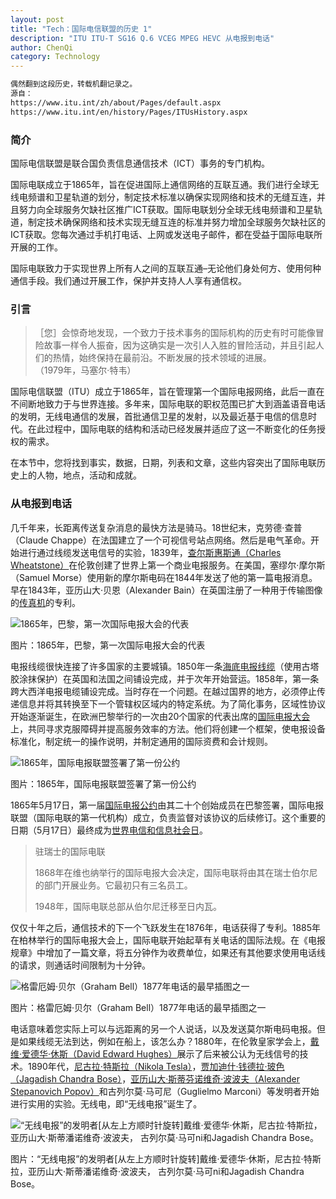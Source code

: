 ```yaml
---
layout: post
title: "Tech：国际电信联盟的历史 1"
description: "ITU ITU-T SG16 Q.6 VCEG MPEG HEVC 从电报到电话"
author: ChenQi
category: Technology
---
```


```txt
偶然翻到这段历史，转载机翻记录之。
源自：
https://www.itu.int/zh/about/Pages/default.aspx
https://www.itu.int/en/history/Pages/ITUsHistory.aspx
```

### 简介

国际电信联盟是联合国负责信息通信技术（ICT）事务的专门机构。

国际电联成立于1865年，旨在促进国际上通信网络的互联互通。我们进行全球无线电频谱和卫星轨道的划分，制定技术标准以确保实现网络和技术的无缝互连，并且努力向全球服务欠缺社区推广ICT获取。国际电联划分全球无线电频谱和卫星轨道，制定技术确保网络和技术实现无缝互连的标准并努力增加全球服务欠缺社区的ICT获取。您每次通过手机打电话、上网或发送电子邮件，都在受益于国际电联所开展的工作。

国际电联致力于实现世界上所有人之间的互联互通–无论他们身处何方、使用何种通信手段。我们通过开展工作，保护并支持人人享有通信权。

### 引言

>［您］会惊奇地发现，一个致力于技术事务的国际机构的历史有时可能像冒险故事一样令人振奋，因为这确实是一次引人入胜的冒险活动，并且引起人们的热情，始终保持在最前沿。不断发展的技术领域的进展。  
（1979年，马塞尔·特韦）

国际电信联盟（ITU）成立于1865年，旨在管理第一个国际电报网络，此后一直在不间断地致力于与世界连接。多年来，国际电联的职权范围已扩大到涵盖语音电话的发明，无线电通信的发展，首批通信卫星的发射，以及最近基于电信的信息时代。在此过程中，国际电联的结构和活动已经发展并适应了这一不断变化的任务授权的需求。

在本节中，您将找到事实，数据，日期，列表和文章，这些内容突出了国际电联历史上的人物，地点，活动和成就。

### 从电报到电话

几千年来，长距离传送复杂消息的最快方法是骑马。18世纪末，克劳德·查普（Claude Chappe）在法国建立了一个可视信号站点网络。然后是电气革命。开始进行通过线缆发送电信号的实验，1839年，[查尔斯惠斯通（Charles Wheatstone）](https://www.itu.int/itunews/manager/display.asp?lang=en&year=2006&issue=09&ipage=pioneers&ext=html)在伦敦创建了世界上第一个商业电报服务。在美国，塞缪尔·摩尔斯（Samuel Morse）使用新的摩尔斯电码在1844年发送了他的第一篇电报消息。早在1843年，亚历山大·贝恩（Alexander Bain）在英国注册了一种用于传输图像的[传真机](https://www.itu.int/itunews/manager/display.asp?lang=en&year=2007&issue=04&ipage=pioneers&ext=html)的专利。

![1865年，巴黎，第一次国际电报大会的代表](https://www.itu.int/en/history/ImagesConferences/1865-781775-no-caption.jpg)

图片：1865年，巴黎，第一次国际电报大会的代表

电报线缆很快连接了许多国家的主要城镇。1850年一条[海底电报线缆](https://www.itu.int/itunews/manager/display.asp?lang=en&year=2006&issue=10&ipage=pioneers&ext=html)（使用古塔胶涂抹保护）在英国和法国之间铺设完成，并于次年开始营运。1858年，第一条跨大西洋电报电缆铺设完成。当时存在一个问题。在越过国界的地方，必须停止传递信息并将其转换至下一个管辖权区域内的特定系统。为了简化事务，区域性协议开始逐渐诞生，在欧洲巴黎举行的一次由20个国家的代表出席的[国际电报大会](http://handle.itu.int/11.1004/020.1000/4.1)上，共同寻求克服障碍并提高服务效率的方法。他们将创建一个框架，使电报设备标准化，制定统一的操作说明，并制定通用的国际资费和会计规则。

![1865年，国际电报联盟签署了第一份公约](https://www.itu.int/en/history/ImagesOverviewOfITUsHistory/1865-Convention-Collage.jpg)

图片：1865年，国际电报联盟签署了第一份公约

1865年5月17日，第一届[国际电报公约](http://handle.itu.int/11.1004/020.1000/4.1.43.fr.200)由其二十个创始成员在巴黎签署，国际电报联盟（国际电联的第一代机构）成立，负责监督对该协议的后续修订。这个重要的日期（5月17日）最终成为[世界电信和信息社会日](https://www.itu.int/en/wtisd/Pages/about.aspx)。

> 驻瑞士的国际电联
>
> 1868年在维也纳举行的国际电报大会决定，国际电联将由其在瑞士伯尔尼的部门开展业务。它最初只有三名员工。
>
> 1948年，国际电联总部从伯尔尼迁移至日内瓦。

仅仅十年之后，通信技术的下一个飞跃发生在1876年，电话获得了专利。1885年在柏林举行的国际电报大会上，国际电联开始起草有关电话的国际法规。在《电报规章》中增加了一篇文章，将五分钟作为收费单位，如果还有其他要求使用电话线的请求，则通话时间限制为十分钟。

![格雷厄姆·贝尔（Graham Bell）1877年电话的最早插图之一](https://www.itu.int/en/history/ImagesOverviewOfITUsHistory/EarlyTelephone.jpg)

图片：格雷厄姆·贝尔（Graham Bell）1877年电话的最早插图之一

电话意味着您实际上可以与远距离的另一个人说话，以及发送莫尔斯电码电报。但是如果线缆无法到达，例如在船上，该怎么办？1880年，在伦敦皇家学会上，[戴维·爱德华·休斯（David Edward Hughes）](https://www.itu.int/itunews/manager/display.asp?lang=en&year=2007&issue=07&ipage=pioneers&ext=html)展示了后来被公认为无线信号的技术。1890年代，[尼古拉·特斯拉（Nikola Tesla）](https://www.itu.int/itunews/manager/display.asp?lang=en&year=2006&issue=07&ipage=pioneers&ext=html)，[贾加迪什·钱德拉·玻色（Jagadish Chandra Bose）](https://www.itu.int/itunews/manager/display.asp?lang=en&year=2008&issue=07&ipage=34&ext=html)，[亚历山大·斯蒂芬诺维奇·波波夫（Alexander Stepanovich Popov）](https://www.itu.int/net/itunews/issues/2009/09/57.aspx)和古列尔莫·马可尼（Guglielmo Marconi）等发明者开始进行实用的实验。无线电，即“无线电报”诞生了。

![“无线电报”的发明者[从左上方顺时针旋转]戴维·爱德华·休斯，尼古拉·特斯拉，亚历山大·斯蒂潘诺维奇·波波夫， 古列尔莫·马可ni和Jagadish Chandra Bose。](https://www.itu.int/en/history/ImagesOverviewOfITUsHistory/RadioInventorsCollage.jpg)

图片：“无线电报”的发明者[从左上方顺时针旋转]戴维·爱德华·休斯，尼古拉·特斯拉，亚历山大·斯蒂潘诺维奇·波波夫， 古列尔莫·马可ni和Jagadish Chandra Bose。
